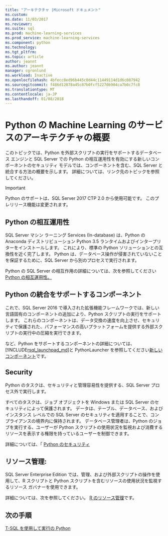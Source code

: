 ```yaml
---
title: "アーキテクチャ |Microsoft ドキュメント"
ms.custom: 
ms.date: 11/03/2017
ms.reviewer: 
ms.suite: sql
ms.prod: machine-learning-services
ms.prod_service: machine-learning-services
ms.component: python
ms.technology: 
ms.tgt_pltfrm: 
ms.topic: article
author: jeannt
ms.author: jeannt
manager: cgronlund
ms.workload: Inactive
ms.openlocfilehash: 4bfecc8ed96b445c0d44c11449114d1d6c087942
ms.sourcegitcommit: f486d12078a45c87b0fcf52270b904ca7b0c7fc8
ms.translationtype: MT
ms.contentlocale: ja-JP
ms.lasthandoff: 01/08/2018
---
```

# <a name="architecture-overview-for-machine-learning-services-with-python"></a>Python の Machine Learning のサービスのアーキテクチャの概要

このトピックでは、Python を外部スクリプトの実行をサポートするデータベース エンジンと SQL Server での Python の相互運用性を有効にする新しいコンポーネントのセキュリティ モデルでは、コンポーネントを含む、SQL Server と統合する方法の概要を示します。 詳細については、リンク先のトピックを参照してください。

> [!IMPORTANT]
> Python のサポートは、SQL Server 2017 CTP 2.0 から使用可能です。 このプレリリース機能は変更されます。

## <a name="python-interoperability"></a>Python の相互運用性

SQL Server マシン ラーニング Services (In-database) は、Python の Anaconda ディストリビューション Python 3.5 ランタイムおよびインタープリターをインストールします。 これにより、標準の Python ソリューションとの互換性を近く完了します。 Python は、データベース操作が侵害されていないことを保証するために、SQL Server から別のプロセスで実行されます。

Python の SQL Server の相互作用の詳細については、次を参照してください[Python の相互運用性。](../../advanced-analytics/python/python-interoperability.md)

## <a name="components-that-support-python-integration"></a>Python の統合をサポートするコンポーネント

これで、SQL Server 2016 で導入された拡張機能フレームワークでは、新しい言語固有のコンポーネントの追加により、Python スクリプトの実行をサポートします。 これらのコンポーネントは、データ交換の速度を向上させ、セキュリティで保護された、パフォーマンスの高いプラットフォームを提供する外部スクリプトの実行中の圧縮を実行できます。

など、Python をサポートするコンポーネントの詳細については、[!INCLUDE[rsql_launchpad_md](../../includes/rsql-launchpad-md.md)]と PythonLauncher を参照してください[新しいコンポーネント](../../advanced-analytics/python/new-components-in-sql-server-to-support-python-integration.md)です。

## <a name="security"></a>Security

Python のタスクは、セキュリティと管理容易性を提供する、SQL Server プロセス外で実行します。

すべてのタスクは、ジョブ オブジェクトを Windows または SQL Server のセキュリティによって保護されます。 データは、テーブル、データベース、およびインスタンス レベルでの SQL Server のセキュリティを適用することで、コンプライアンスの境界内に保持されます。 データベース管理者は、Python のジョブを実行する、ユーザーが Python スクリプトの使用状況を監視および消費するリソースを表示する権限を持っているユーザーを制御できます。

詳細については、「 [Python のセキュリティ](../../advanced-analytics/python/security-overview-sql-server-python-services.md)

## <a name="resource-governance"></a>リソース管理:

SQL Server Enterprise Edition では、管理、および外部スクリプトの操作を使用して、R スクリプトと Python スクリプトを含むリソースの使用状況を監視するリソース ガバナーを使用できます。

詳細については、次を参照してください。 [R のリソース管理](../../advanced-analytics/r/resource-governance-for-r-services.md)です。

## <a name="next-steps"></a>次の手順

[T-SQL を使用して実行の Python](../tutorials/run-python-using-t-sql.md)
